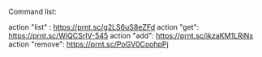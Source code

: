 Command list:

action "list" : https://prnt.sc/g2LS6uS8eZFd
action "get": https://prnt.sc/WiQCSrIV-545
action "add": https://prnt.sc/ikzaKM1LRiNx
action "remove": https://prnt.sc/PoGV0CoohpPj
